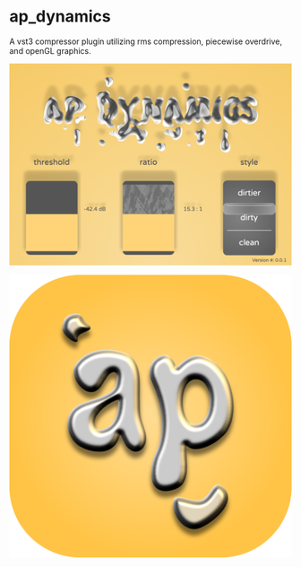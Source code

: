 # ap_dynamics
A vst3 compressor plugin utilizing rms compression, piecewise overdrive, and openGL graphics.

![Plugin Image](Screenshots/12-2-21.png "interface")

![Plugin Image](Resources/apdicon.svg "icon")

